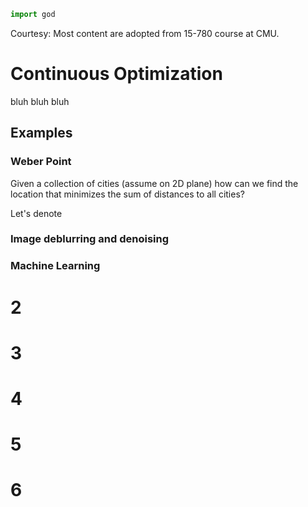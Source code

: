 ```python
import god
```
Courtesy: Most content are adopted from 15-780 course at CMU.
# Continuous Optimization
bluh bluh bluh

## Examples

### Weber Point

Given a collection of cities (assume on 2D plane) how can we find the location that minimizes the sum of distances to all cities?

Let's denote 

### Image deblurring and denoising

### Machine Learning

# 2

# 3

# 4

# 5

# 6

<!--stackedit_data:
eyJoaXN0b3J5IjpbLTQzMzQ1MzE5MCwtNjI1MjUwMTY0LDE2NT
kwMTQ2ODMsLTk0ODU0NjYxLDU1OTk5ODQ4NCwtMTE4MTE2ODQy
OCwyMDA3OTUxOTAwLC0xNzM1OTU5NTI5LC0xNDIxMDg2MDIyXX
0=
-->